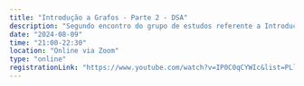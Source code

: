 ```yaml
---
title: "Introdução a Grafos - Parte 2 - DSA"
description: "Segundo encontro do grupo de estudos referente a Introdução a grafos. Uma live sobre estrutura de dados e algorítimos, onde vamos explorar o mundo dos grafos."
date: "2024-08-09"
time: "21:00-22:30"
location: "Online via Zoom"
type: "online"
registrationLink: "https://www.youtube.com/watch?v=IP0C0qCYWIc&list=PLl10TyPY67Jgbh4QdRlRKr-7PjB9i5hWg"
---
```

